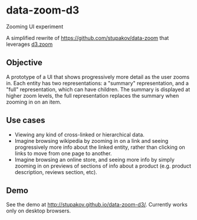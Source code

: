# data-zoom-d3

Zooming UI experiment

A simplified rewrite of https://github.com/stupakov/data-zoom that leverages [d3.zoom](https://github.com/d3/d3-zoom)

## Objective
A prototype of a UI that shows progressively more detail as the user zooms in.  Each entity has two representations: a "summary" representation, and a "full" representation, which can have children. The summary is displayed at higher zoom levels, the full representation replaces the summary when zooming in on an item.

## Use cases
- Viewing any kind of cross-linked or hierarchical data.
- Imagine browsing wikipedia by zooming in on a link and seeing progressively more info about the linked entity, rather than clicking on links to move from one page to another.
- Imagine browsing an online store, and seeing more info by simply zooming in on previews of sections of info about a product (e.g. product description, reviews section, etc).

## Demo
See the demo at http://stupakov.github.io/data-zoom-d3/.
Currently works only on desktop browsers.
